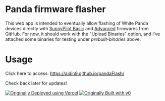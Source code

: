 # Panda firmware flasher

This web app is intended to eventually allow flashing of White Panda devices directly with [SunnyPilot Basic](https://github.com/sunnypilot/panda/tree/sunnypilot_wp_chrysler_basic) and [Advanced](https://github.com/sunnypilot/panda/tree/sunnypilot_wp_chrysler_advanced) firmwares from GitHub.
For now, it should work with the "Upload Binaries" option, and I've attached some binaries for testing under *prebuilt-binaries* above.

# Usage
Click here to access:
https://aidin9.github.io/pandaFlash/


Check back later for updates!


[![Originally Deployed using Vercel](https://img.shields.io/badge/Deployed%20on-Vercel-black?style=for-the-badge&logo=vercel)](https://vercel.com/aidinb-9448s-projects/v0-panda-firmware-flasher)
[![Originally Built with v0](https://img.shields.io/badge/Built%20with-v0.app-black?style=for-the-badge)](https://v0.app/chat/projects/UKG9GWWJ3iH)
